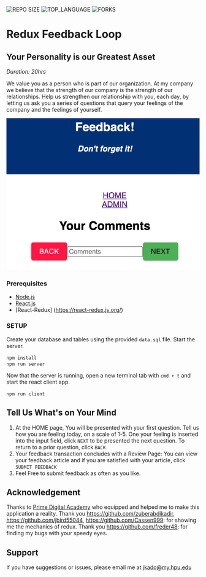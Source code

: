 ![REPO SIZE](https://img.shields.io/github/repo-size/JoelleKado/react-gallery.svg?style=flat-square)
![TOP_LANGUAGE](https://img.shields.io/github/languages/top/JoelleKado/react-gallery.svg?style=flat-square)
![FORKS](https://img.shields.io/github/forks/JoelleKado/react-gallery.svg?style=social)

# Redux Feedback Loop

## Your Personality is our Greatest Asset

_Duration: 20hrs_

We value you as a person who is part of our organization. At my company we believe that the strength of our company is the strength of our relationships. Help us strengthen our relationship with you, each day, by letting us ask you a series of questions that query your feelings of the company and the feelings of yourself.

![intro](public/images/screenShots/screenShotOne.png)

### Prerequisites

- [Node.js](https://nodejs.org/en/)
- [React.js](https://reactjs.org/)
- [React-Redux] (https://react-redux.js.org/)

### SETUP

Create your database and tables using the provided `data.sql` file. Start the server.

```
npm install
npm run server
```

Now that the server is running, open a new terminal tab with `cmd + t` and start the react client app.

```
npm run client
```

## Tell Us What's on Your Mind

1. At the HOME page, You will be presented with your first question. Tell us how you are feeling today, on a scale of 1-5. One your feeling is inserted into the input field, click `NEXT` to be presented the next question. To return to a prior question, click `BACK`
2. Your feedback transaction concludes with a Review Page: You can view your feedback article and if you are satisfied with your article, click `SUBMIT FEEDBACK`
3. Feel Free to submit feedback as often as you like.

## Acknowledgement
Thanks to [Prime Digital Academy](www.primeacademy.io) who equipped and helped me to make this application a reality. Thank you https://github.com/zuberabdikadir, https://github.com/jbird55044, https://github.com/Cassen999: for showing me the mechanics of redux. Thank you https://github.com/freder48: for finding my bugs with your speedy eyes.
## Support
If you have suggestions or issues, please email me at [jkado@my.hpu.edu](www.google.com)
